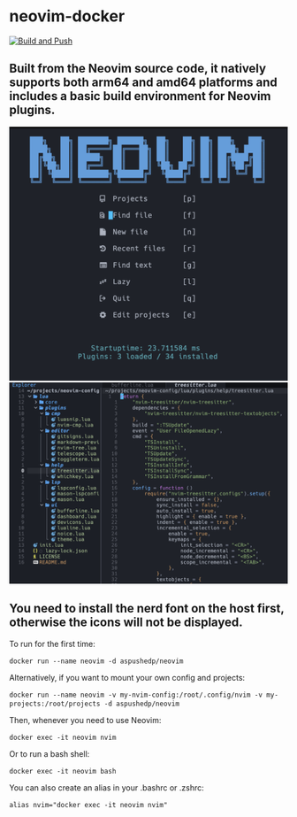 # neovim-docker
[![Build and Push](https://github.com/push-edp/neovim-docker/actions/workflows/docker-image.yml/badge.svg)](https://github.com/push-edp/neovim-docker/actions/workflows/docker-image.yml)
## Built from the Neovim source code, it natively supports both arm64 and amd64 platforms and includes a basic build environment for Neovim plugins.

![](./img/example.png)
![](./img/example1.png)

## You need to install the nerd font on the host first, otherwise the icons will not be displayed.

To run for the first time:
```
docker run --name neovim -d aspushedp/neovim
```
Alternatively, if you want to mount your own config and projects:
```
docker run --name neovim -v my-nvim-config:/root/.config/nvim -v my-projects:/root/projects -d aspushedp/neovim
```

Then, whenever you need to use Neovim:
```
docker exec -it neovim nvim
```
Or to run a bash shell:
```
docker exec -it neovim bash
```

You can also create an alias in your .bashrc or .zshrc:
```
alias nvim="docker exec -it neovim nvim"
```
